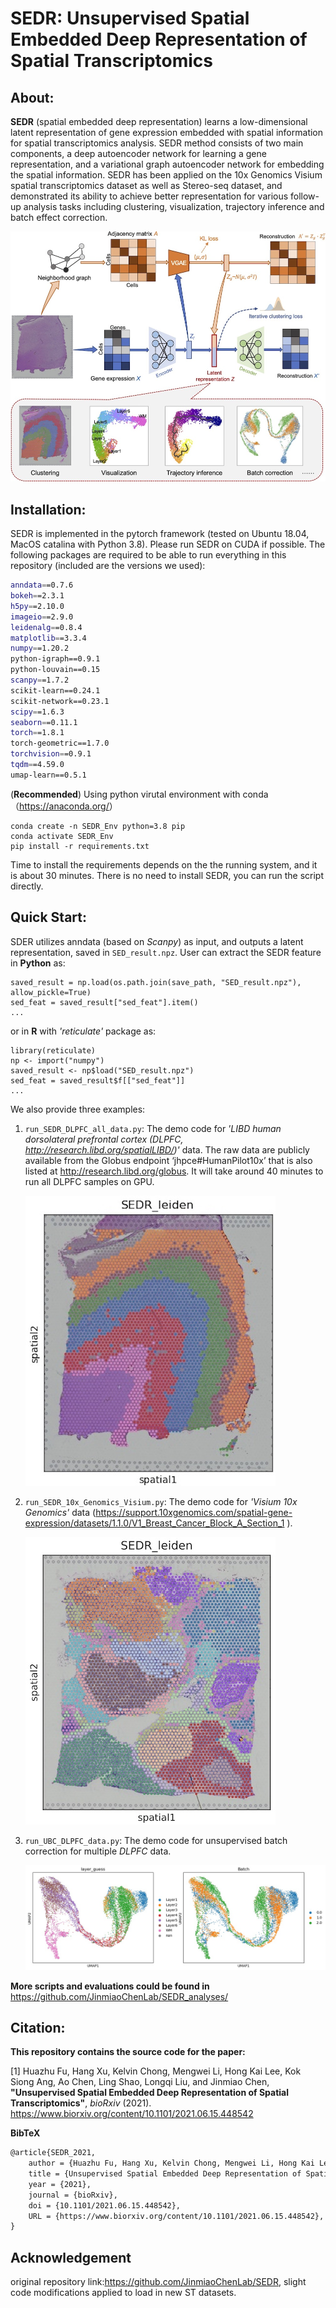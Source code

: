 # SEDR: Unsupervised Spatial Embedded Deep Representation of Spatial Transcriptomics

## About:


__SEDR__ (spatial embedded deep representation)  learns a low-dimensional latent representation of gene expression embedded with spatial information for spatial transcriptomics analysis.  SEDR method consists of two main components, a deep autoencoder network for learning a gene representation, and a variational graph autoencoder network for embedding the spatial information.  SEDR has been applied on the 10x Genomics Visium spatial transcriptomics dataset as well as Stereo-seq dataset, and demonstrated its ability to achieve better representation for various follow-up analysis tasks including clustering, visualization, trajectory inference and batch effect correction.

![](figure/frame.jpg)




## Installation:
 
SEDR is implemented in the pytorch framework (tested on Ubuntu 18.04, MacOS catalina with Python 3.8). Please run SEDR on CUDA if possible. The following packages are required to be able to run everything in this repository (included are the versions we used):

```bash
anndata==0.7.6 
bokeh==2.3.1
h5py==2.10.0
imageio==2.9.0   
leidenalg==0.8.4 
matplotlib==3.3.4 
numpy==1.20.2
python-igraph==0.9.1
python-louvain==0.15 
scanpy==1.7.2 
scikit-learn==0.24.1
scikit-network==0.23.1
scipy==1.6.3
seaborn==0.11.1
torch==1.8.1
torch-geometric==1.7.0 
torchvision==0.9.1
tqdm==4.59.0
umap-learn==0.5.1 
```

(**Recommended**) Using python virutal environment with conda（<https://anaconda.org/>）
```shell
conda create -n SEDR_Env python=3.8 pip
conda activate SEDR_Env
pip install -r requirements.txt
```
Time to install the requirements depends on the the running system, and it is about 30 minutes. There is no need to install SEDR, you can run the script directly. 


## Quick Start:

SDER utilizes anndata (based on *Scanpy*) as input, and outputs a latent representation, saved in `SED_result.npz`. User can extract the SEDR feature in **Python** as:
```shell
saved_result = np.load(os.path.join(save_path, "SED_result.npz"), allow_pickle=True)
sed_feat = saved_result["sed_feat"].item()
...
```
or in **R** with *'reticulate'* package as:
```shell
library(reticulate)
np <- import("numpy")
saved_result <- np$load("SED_result.npz")
sed_feat = saved_result$f[["sed_feat"]]
...
```


We also provide three examples:

1. `run_SEDR_DLPFC_all_data.py`: The demo code for *'LIBD human dorsolateral prefrontal cortex (DLPFC, <http://research.libd.org/spatialLIBD/>)'* data. The raw data are publicly available from the Globus endpoint ‘jhpce#HumanPilot10x’ that is also listed at <http://research.libd.org/globus>. It will take around 40 minutes to run all DLPFC samples on GPU.
   
   ![](figure/DLPFC_result.jpg)

2. `run_SEDR_10x_Genomics_Visium.py`: The demo code for *'Visium 10x Genomics'* data (<https://support.10xgenomics.com/spatial-gene-expression/datasets/1.1.0/V1_Breast_Cancer_Block_A_Section_1> ).
   
   ![](figure/Visium_result.jpg)


3. `run_UBC_DLPFC_data.py`: The demo code for unsupervised batch correction for multiple *DLPFC* data. 
   
   ![](figure/UBC_SEDR_plot.jpg)


**More scripts and evaluations could be found in** <https://github.com/JinmiaoChenLab/SEDR_analyses/>

## Citation:

**This repository contains the source code for the paper:**

[1] Huazhu Fu, Hang Xu, Kelvin Chong, Mengwei Li, Hong Kai Lee, Kok Siong Ang, Ao Chen, Ling Shao, Longqi Liu, and Jinmiao Chen, **"Unsupervised Spatial Embedded Deep Representation of Spatial Transcriptomics"**,  *bioRxiv* (2021). <https://www.biorxiv.org/content/10.1101/2021.06.15.448542>

**BibTeX**

```latex
@article{SEDR_2021,
	author = {Huazhu Fu, Hang Xu, Kelvin Chong, Mengwei Li, Hong Kai Lee, Kok Siong Ang, Ao Chen, Ling Shao, Longqi Liu, and Jinmiao Chen},
	title = {Unsupervised Spatial Embedded Deep Representation of Spatial Transcriptomics},
	year = {2021}, 
	journal = {bioRxiv},
	doi = {10.1101/2021.06.15.448542},
	URL = {https://www.biorxiv.org/content/10.1101/2021.06.15.448542},
}
```


## Acknowledgement
original repository link:https://github.com/JinmiaoChenLab/SEDR, slight code modifications applied to load in new ST datasets.